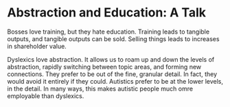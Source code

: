 # Abstraction and Education: A Talk

Bosses love training, but they hate education. Training leads to tangible outputs, and tangible outputs can be sold. Selling things leads to increases in shareholder value. 

Dyslexics love abstraction. It allows us to roam up and down the levels of abstraction, rapidly switching between topic areas, and forming new connections. They prefer to be out of the fine, granular detail. In fact, they would avoid it entirely if they could. Autistics prefer to be at the lower levels, in the detail. In many ways, this makes autistic people much omre employable than dyslexics. 


